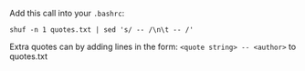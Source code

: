 
Add this call into your `.bashrc`:

```shuf -n 1 quotes.txt | sed 's/ -- /\n\t -- /'```

Extra quotes can by adding lines in the form:
```<quote string> -- <author>```
to quotes.txt
